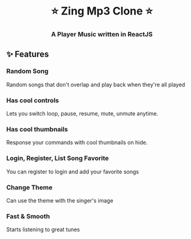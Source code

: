 <h1 align= center><b>⭐️ Zing Mp3 Clone ⭐️</b></h1>
<h3 align = center> A Player Music written in ReactJS </h3>

## ✨ <a name="features"></a>Features

### Random Song

Random songs that don't overlap and play back when they're all played

### Has cool controls

Lets you switch loop, pause, resume, mute, unmute anytime.

### Has cool thumbnails

Response your commands with cool thumbnails on hide.

### Login, Register, List Song Favorite

You can register to login and add your favorite songs

### Change Theme

Can use the theme with the singer's image

### Fast & Smooth

Starts listening to great tunes
